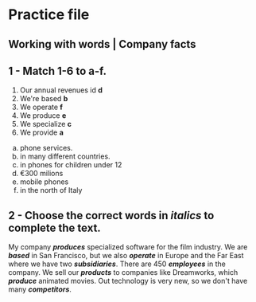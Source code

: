 # Practice file

## Working with words | Company facts

## 1 - Match 1-6 to a-f.

1. Our annual revenues id **d**
1. We're based **b**
1. We operate **f**
1. We produce **e**
1. We specialize **c**
1. We provide **a**

<ol type="a">
    <li>phone services.</li>
    <li>in many different countries.</li>
    <li>in phones for children under 12</li>
    <li>€300 milions</li>
    <li>mobile phones</li>
    <li>in the north of Italy</li>
</ol>

## 2 - Choose the correct words in *italics* to complete the text.

My company ***produces*** specialized software for the film industry. We are ***based*** in San Francisco, but we also ***operate*** in Europe and the Far East where we have two ***subsidiaries***. There are 450 ***employees*** in the company. We sell our ***products*** to companies like Dreamworks, which ***produce*** animated movies. Out technology is very new, so we don't have many ***competitors***.

